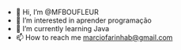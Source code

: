 - 👋 Hi, I’m @MFBOUFLEUR
- 👀 I’m interested in  aprender  programação
- 🌱 I’m currently learning Java
- 📫 How to reach me marciofarinhab@gmail.com

<!---
MFBOUFLEUR/MFBOUFLEUR is a ✨ special ✨ repository because its `README.md` (this file) appears on your GitHub profile.
You can click the Preview link to take a look at your changes.
--->
